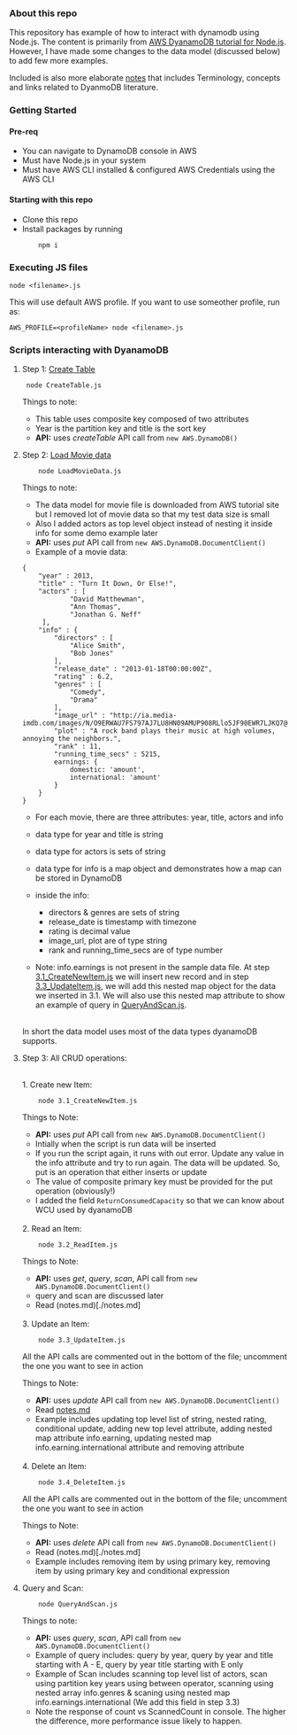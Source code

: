 ### About this repo

This repository has example of how to interact with dynamodb using Node.js. The content is primarily from [AWS DyanamoDB tutorial for Node.js](https://docs.aws.amazon.com/amazondynamodb/latest/developerguide/GettingStarted.NodeJs.html). However, I have made some changes to the data model (discussed below) to add few more examples.

Included is also more elaborate [notes](./notes.md) that includes Terminology, concepts and links related to DyanmoDB literature.

### Getting Started

#### Pre-req

- You can navigate to DynamoDB console in AWS
- Must have Node.js in your system
- Must have AWS CLI installed & configured AWS Credentials using the AWS CLI

#### Starting with this repo

- Clone this repo
- Install packages by running
  ```
      npm i
  ```

### Executing JS files

`node <filename>.js`

This will use default AWS profile. If you want to use someother profile, run as:

`AWS_PROFILE=<profileName> node <filename>.js`

### Scripts interacting with DyanamoDB

1.  Step 1: [Create Table](./CreateTable.js)

    ```
     node CreateTable.js
    ```

    Things to note:

    - This table uses composite key composed of two attributes
    - Year is the partition key and title is the sort key
    - **API:** uses _createTable_ API call from `new AWS.DynamoDB()`

2.  Step 2: [Load Movie data](./LoadMovieData.js)

    ```
        node LoadMovieData.js
    ```

    Things to note:

    - The data model for movie file is downloaded from AWS tutorial site but I removed lot of movie data so that my test data size is small
    - Also I added actors as top level object instead of nesting it inside info for some demo example later
    - **API:** uses _put_ API call from `new AWS.DynamoDB.DocumentClient()`
    - Example of a movie data:

    ```
    {
        "year" : 2013,
        "title" : "Turn It Down, Or Else!",
        "actors" : [
                "David Matthewman",
                "Ann Thomas",
                "Jonathan G. Neff"
         ],
        "info" : {
            "directors" : [
                "Alice Smith",
                "Bob Jones"
            ],
            "release_date" : "2013-01-18T00:00:00Z",
            "rating" : 6.2,
            "genres" : [
                "Comedy",
                "Drama"
            ],
            "image_url" : "http://ia.media-imdb.com/images/N/O9ERWAU7FS797AJ7LU8HN09AMUP908RLlo5JF90EWR7LJKQ7@@._V1_SX400_.jpg",
            "plot" : "A rock band plays their music at high volumes, annoying the neighbors.",
            "rank" : 11,
            "running_time_secs" : 5215,
            earnings: {
                domestic: 'amount',
                international: 'amount'
            }
        }
    }
    ```

    - For each movie, there are three attributes: year, title, actors and info
    - data type for year and title is string
    - data type for actors is sets of string
    - data type for info is a map object and demonstrates how a map can be stored in DynamoDB
    - inside the info:

      - directors & genres are sets of string
      - release_date is timestamp with timezone
      - rating is decimal value
      - image_url, plot are of type string
      - rank and running_time_secs are of type number

    - Note: info.earnings is not present in the sample data file. At step [3.1_CreateNewItem.js](./3.1_CreateNewItem.js) we will insert new record and in step [3.3_UpdateItem.js](./3.3_UpdateItem.js#L64), we will add this nested map object for the data we inserted in 3.1. We will also use this nested map attribute to show an example of query in [QueryAndScan.js](./QueryAndScan.js).
      <br/> <br/>

    In short the data model uses most of the data types dyanamoDB supports.

3.  Step 3: All CRUD operations:

    <br/>
    1. Create new Item:

    ```
        node 3.1_CreateNewItem.js
    ```

    Things to Note:

    - **API:** uses _put_ API call from `new AWS.DynamoDB.DocumentClient()`
    - Intially when the script is run data will be inserted
    - If you run the script again, it runs with out error. Update any value in the info attribute and try to run again. The data will be updated. So, put is an operation that either inserts or update
    - The value of composite primary key must be provided for the put operation (obviously!)
    - I added the field `ReturnConsumedCapacity` so that we can know about WCU used by dyanamoDB

    <br/>
    2. Read an Item:

    ```
        node 3.2_ReadItem.js
    ```

    Things to Note:

    - **API:** uses _get_, _query_, _scan_, API call from `new AWS.DynamoDB.DocumentClient()`
    - query and scan are discussed later
    - Read (notes.md)[./notes.md]


    <br/>
    3. Update an Item:

    ```
        node 3.3_UpdateItem.js
    ```

    All the API calls are commented out in the bottom of the file; uncomment the one you want to see in action

    Things to Note:

    - **API:** uses _update_ API call from `new AWS.DynamoDB.DocumentClient()`
    - Read [notes.md](./notes.md)
    - Example includes updating top level list of string, nested rating, conditional update, adding new top level attribute, adding nested map attribute info.earning, updating nested map info.earning.international attribute and removing attribute

    <br/>
    4. Delete an Item:

    ```
        node 3.4_DeleteItem.js
    ```

    All the API calls are commented out in the bottom of the file; uncomment the one you want to see in action

    Things to Note:

    - **API:** uses _delete_ API call from `new AWS.DynamoDB.DocumentClient()`
    - Read (notes.md)[./notes.md]
    - Example includes removing item by using primary key, removing item by using primary key and conditional expression

4.  Query and Scan:

    ```
        node QueryAndScan.js
    ```

    Things to note:

    - **API:** uses _query_, _scan_, API call from `new AWS.DynamoDB.DocumentClient()`
    - Example of query includes: query by year, query by year and title starting with A - E, query by year title starting with E only
    - Example of Scan includes scanning top level list of actors, scan using partition key years using between operator, scanning using nested array info.genres & scaning using nested map info.earnings.international (We add this field in step 3.3)
    - Note the response of count vs ScannedCount in console. The higher the difference, more performance issue likely to happen.
